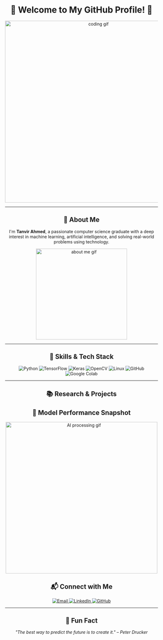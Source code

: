 <h1 align="center">🌟 Welcome to My GitHub Profile! 🌟</h1>

<p align="center">
  <img src="https://media.giphy.com/media/L1R1tvI9svkIWwpVYr/giphy.gif" alt="coding gif" width="600"/>
</p>

---

<h2 align="center">👋 About Me</h2>

<p align="center">
  I'm <strong>Tanvir Ahmed</strong>, a passionate computer science graduate with a deep interest in machine learning, artificial intelligence, and solving real-world problems using technology.
</p>


<p align="center">
  <img src="https://media.giphy.com/media/ZVik7pBtu9dNS/giphy.gif" alt="about me gif" width="300"/>
</p>

---

<h2 align="center">🚀 Skills & Tech Stack</h2>

<p align="center">
  <img src="https://img.shields.io/badge/Python-%233776AB.svg?style=for-the-badge&logo=python&logoColor=white" alt="Python"/>
  <img src="https://img.shields.io/badge/TensorFlow-%23FF6F00.svg?style=for-the-badge&logo=tensorflow&logoColor=white" alt="TensorFlow"/>
  <img src="https://img.shields.io/badge/Keras-%23D00000.svg?style=for-the-badge&logo=keras&logoColor=white" alt="Keras"/>
  <img src="https://img.shields.io/badge/OpenCV-%235C3EE8.svg?style=for-the-badge&logo=opencv&logoColor=white" alt="OpenCV"/>
  <img src="https://img.shields.io/badge/Linux-%23FCC624.svg?style=for-the-badge&logo=linux&logoColor=black" alt="Linux"/>
  <img src="https://img.shields.io/badge/GitHub-%23121011.svg?style=for-the-badge&logo=github&logoColor=white" alt="GitHub"/>
  <img src="https://img.shields.io/badge/Google%20Colab-%23F9AB00.svg?style=for-the-badge&logo=googlecolab&logoColor=white" alt="Google Colab"/>
</p>

---

<h2 align="center">📚 Research & Projects</h2>



<h2 align="center">🌟 Model Performance Snapshot</h2>

<p align="center">
  <img src="https://media.giphy.com/media/3o6MbfEHa19r6piRIY/giphy.gif" alt="AI processing gif" width="500"/>
</p>

<h2 align="center">📬 Connect with Me</h2>

<p align="center">
  <a href="mailto:tanvirahmed123000@gmail.com" target="_blank">
    <img src="https://img.shields.io/badge/Email-%23EA4335.svg?style=for-the-badge&logo=gmail&logoColor=white" alt="Email"/>
  </a>
  <a href="https://www.linkedin.com/in/tanvir-talha058" target="_blank">
    <img src="https://img.shields.io/badge/LinkedIn-%230A66C2.svg?style=for-the-badge&logo=linkedin&logoColor=white" alt="LinkedIn"/>
  </a>
  <a href="https://github.com/tanvir-talha058" target="_blank">
    <img src="https://img.shields.io/badge/GitHub-%23121011.svg?style=for-the-badge&logo=github&logoColor=white" alt="GitHub"/>
  </a>
</p>

---

<h2 align="center">🌟 Fun Fact</h2>

<p align="center">
  <em>"The best way to predict the future is to create it." – Peter Drucker</em>
</p>
